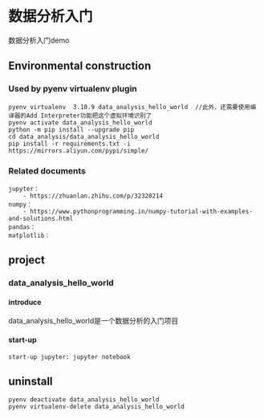 # 数据分析入门

数据分析入门demo

## Environmental construction

### Used by pyenv virtualenv plugin

    pyenv virtualenv  3.10.9 data_analysis_hello_world  //此外，还需要使用编译器的Add Interpreter功能把这个虚拟环境识别了
    pyenv activate data_analysis_hello_world
    python -m pip install --upgrade pip
    cd data_analysis/data_analysis_hello_world
    pip install -r requirements.txt -i https://mirrors.aliyun.com/pypi/simple/

### Related documents

    jupyter：
        - https://zhuanlan.zhihu.com/p/32320214
    numpy：
        - https://www.pythonprogramming.in/numpy-tutorial-with-examples-and-solutions.html
    pandas：
    matplotlib：

## project

### data_analysis_hello_world

#### introduce

data_analysis_hello_world是一个数据分析的入门项目

#### start-up

    start-up jupyter: jupyter notebook

## uninstall

    pyenv deactivate data_analysis_hello_world
    pyenv virtualenv-delete data_analysis_hello_world
